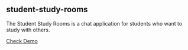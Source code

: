 ## student-study-rooms

The Student Study Rooms is a chat application for students who want to study with others.

 [Check Demo](http://ec2-35-174-165-153.compute-1.amazonaws.com:8081) 